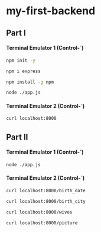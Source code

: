 # my-first-backend

## Part I

#### Terminal Emulator 1 (Control-`)

```sh
npm init -y
```

```sh
npm i express
```

```sh
npm install -g npm
```

```sh
node ./app.js
```

#### Terminal Emulator 2 (Control-`)

```sh
curl localhost:8000
```

<!-- restart the serv for every update to app.js yo  just curling won't do anything bro -->

## Part II

#### Terminal Emulator 1 (Control-`)

```sh
node ./app.js
```

#### Terminal Emulator 2 (Control-`)

```sh
curl localhost:8000/birth_date
```

```sh
curl localhost:8000/birth_city
```

```sh
curl localhost:8000/wives
```

```sh
curl localhost:8000/picture
```
